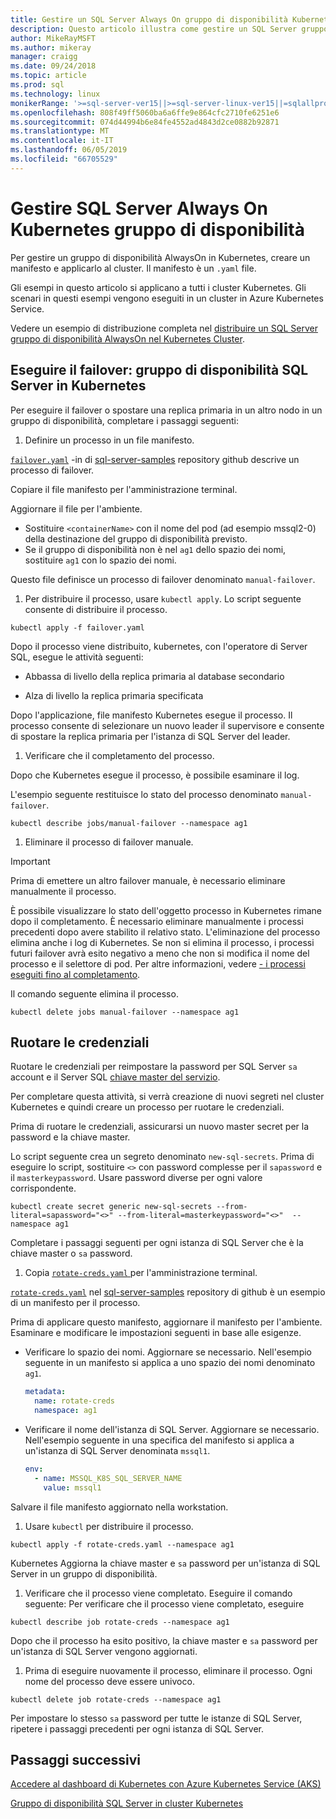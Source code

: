 ```yaml
---
title: Gestire un SQL Server Always On gruppo di disponibilità Kubernetes
description: Questo articolo illustra come gestire un SQL Server gruppo di disponibilità AlwaysOn in Kubernetes.
author: MikeRayMSFT
ms.author: mikeray
manager: craigg
ms.date: 09/24/2018
ms.topic: article
ms.prod: sql
ms.technology: linux
monikerRange: '>=sql-server-ver15||>=sql-server-linux-ver15||=sqlallproducts-allversions'
ms.openlocfilehash: 808f49ff5060ba6a6ffe9e864cfc2710fe6251e6
ms.sourcegitcommit: 074d44994b6e84fe4552ad4843d2ce0882b92871
ms.translationtype: MT
ms.contentlocale: it-IT
ms.lasthandoff: 06/05/2019
ms.locfileid: "66705529"
---
```

# <a name="manage-sql-server-always-on-availability-group-kubernetes"></a>Gestire SQL Server Always On Kubernetes gruppo di disponibilità

Per gestire un gruppo di disponibilità AlwaysOn in Kubernetes, creare un manifesto e applicarlo al cluster. Il manifesto è un `.yaml` file.  

Gli esempi in questo articolo si applicano a tutti i cluster Kubernetes. Gli scenari in questi esempi vengono eseguiti in un cluster in Azure Kubernetes Service.

Vedere un esempio di distribuzione completa nel [distribuire un SQL Server gruppo di disponibilità AlwaysOn nel Kubernetes Cluster](sql-server-linux-kubernetes-deploy.md).

## <a name="fail-over---sql-server-availability-group-on-kubernetes"></a>Eseguire il failover: gruppo di disponibilità SQL Server in Kubernetes

Per eseguire il failover o spostare una replica primaria in un altro nodo in un gruppo di disponibilità, completare i passaggi seguenti:

1. Definire un processo in un file manifesto.

  [`failover.yaml`](https://github.com/Microsoft/sql-server-samples/tree/master/samples/features/high%20availability/Kubernetes/sample-manifest-files/failover.yaml) -in di [sql-server-samples](https://github.com/Microsoft/sql-server-samples/tree/master/samples/features/high%20availability/Kubernetes/sample-manifest-files) repository github descrive un processo di failover.

  Copiare il file manifesto per l'amministrazione terminal.

  Aggiornare il file per l'ambiente.

  - Sostituire `<containerName>` con il nome del pod (ad esempio mssql2-0) della destinazione del gruppo di disponibilità previsto.
  - Se il gruppo di disponibilità non è nel `ag1` dello spazio dei nomi, sostituire `ag1` con lo spazio dei nomi.

  Questo file definisce un processo di failover denominato `manual-failover`.

1. Per distribuire il processo, usare `kubectl apply`. Lo script seguente consente di distribuire il processo.

  ```azurecli
  kubectl apply -f failover.yaml
  ```

  Dopo il processo viene distribuito, kubernetes, con l'operatore di Server SQL, esegue le attività seguenti:
  
  - Abbassa di livello della replica primaria al database secondario
  
  - Alza di livello la replica primaria specificata
  
  Dopo l'applicazione, file manifesto Kubernetes esegue il processo. Il processo consente di selezionare un nuovo leader il supervisore e consente di spostare la replica primaria per l'istanza di SQL Server del leader.

1. Verificare che il completamento del processo.
  
  Dopo che Kubernetes esegue il processo, è possibile esaminare il log.
  
  L'esempio seguente restituisce lo stato del processo denominato `manual-failover`.

  ```azurecli
  kubectl describe jobs/manual-failover --namespace ag1
  ```

1. Eliminare il processo di failover manuale. 

  >[!IMPORTANT]
  >Prima di emettere un altro failover manuale, è necessario eliminare manualmente il processo.
  > 
  >È possibile visualizzare lo stato dell'oggetto processo in Kubernetes rimane dopo il completamento. È necessario eliminare manualmente i processi precedenti dopo avere stabilito il relativo stato. L'eliminazione del processo elimina anche i log di Kubernetes. Se non si elimina il processo, i processi futuri failover avrà esito negativo a meno che non si modifica il nome del processo e il selettore di pod. Per altre informazioni, vedere [- i processi eseguiti fino al completamento](https://kubernetes.io/docs/concepts/workloads/controllers/jobs-run-to-completion/).

  Il comando seguente elimina il processo.

  ```azurecli
  kubectl delete jobs manual-failover --namespace ag1
  ```

## <a name="rotate-credentials"></a>Ruotare le credenziali

Ruotare le credenziali per reimpostare la password per SQL Server `sa` account e il Server SQL [chiave master del servizio](../relational-databases/security/encryption/service-master-key.md). 

Per completare questa attività, si verrà creazione di nuovi segreti nel cluster Kubernetes e quindi creare un processo per ruotare le credenziali.

Prima di ruotare le credenziali, assicurarsi un nuovo master secret per la password e la chiave master.

Lo script seguente crea un segreto denominato `new-sql-secrets`. Prima di eseguire lo script, sostituire `<>` con password complesse per il `sapassword` e il `masterkeypassword`. Usare password diverse per ogni valore corrispondente.

```azurecli
kubectl create secret generic new-sql-secrets --from-literal=sapassword="<>" --from-literal=masterkeypassword="<>"  --namespace ag1
```

Completare i passaggi seguenti per ogni istanza di SQL Server che è la chiave master o `sa` password.

1. Copia [ `rotate-creds.yaml` ](https://github.com/Microsoft/sql-server-samples/blob/master/samples/features/high%20availability/Kubernetes/sample-manifest-files/rotate-creds.yaml) per l'amministrazione terminal.

  [`rotate-creds.yaml`](https://github.com/Microsoft/sql-server-samples/blob/master/samples/features/high%20availability/Kubernetes/sample-manifest-files/rotate-creds.yaml) nel [sql-server-samples](https://github.com/Microsoft/sql-server-samples/tree/master/samples/features/high%20availability/Kubernetes/sample-deployment-script/) repository di github è un esempio di un manifesto per il processo.

  Prima di applicare questo manifesto, aggiornare il manifesto per l'ambiente. Esaminare e modificare le impostazioni seguenti in base alle esigenze.

  - Verificare lo spazio dei nomi. Aggiornare se necessario. Nell'esempio seguente in un manifesto si applica a uno spazio dei nomi denominato `ag1`.

    ```yaml
    metadata:
      name: rotate-creds
      namespace: ag1
    ```

  - Verificare il nome dell'istanza di SQL Server. Aggiornare se necessario. Nell'esempio seguente in una specifica del manifesto si applica a un'istanza di SQL Server denominata `mssql1`.

    ```yaml
    env:
      - name: MSSQL_K8S_SQL_SERVER_NAME
        value: mssql1
    ```

  Salvare il file manifesto aggiornato nella workstation.

1. Usare `kubectl` per distribuire il processo.

  ```azurecli
  kubectl apply -f rotate-creds.yaml --namespace ag1
  ```

  Kubernetes Aggiorna la chiave master e `sa` password per un'istanza di SQL Server in un gruppo di disponibilità.

1. Verificare che il processo viene completato. Eseguire il comando seguente: Per verificare che il processo viene completato, eseguire 

  ```azcli
  kubectl describe job rotate-creds --namespace ag1
  ```

  Dopo che il processo ha esito positivo, la chiave master e `sa` password per un'istanza di SQL Server vengono aggiornati.


1. Prima di eseguire nuovamente il processo, eliminare il processo. Ogni nome del processo deve essere univoco.

  ```azurecli
  kubectl delete job rotate-creds --namespace ag1
  ```

Per impostare lo stesso `sa` password per tutte le istanze di SQL Server, ripetere i passaggi precedenti per ogni istanza di SQL Server.

## <a name="next-steps"></a>Passaggi successivi

[Accedere al dashboard di Kubernetes con Azure Kubernetes Service (AKS)](https://docs.microsoft.com/azure/aks/kubernetes-dashboard)

[Gruppo di disponibilità SQL Server in cluster Kubernetes](sql-server-ag-kubernetes.md)
